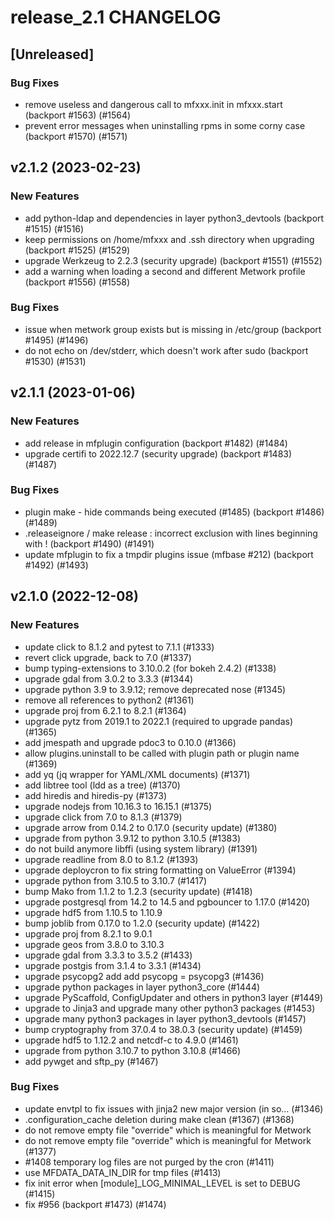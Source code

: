 # release_2.1 CHANGELOG

## [Unreleased]

### Bug Fixes

- remove useless and dangerous call to mfxxx.init in mfxxx.start (backport #1563) (#1564)
- prevent error messages when uninstalling rpms in some corny case (backport #1570) (#1571)

## v2.1.2 (2023-02-23)

### New Features

- add python-ldap and dependencies in layer python3_devtools (backport #1515) (#1516)
- keep permissions on /home/mfxxx and .ssh directory when upgrading (backport #1525) (#1529)
- upgrade Werkzeug to 2.2.3 (security upgrade) (backport #1551) (#1552)
- add a warning when loading a second and different Metwork profile (backport #1556) (#1558)

### Bug Fixes

- issue when metwork group exists but is missing in /etc/group (backport #1495) (#1496)
- do not echo on /dev/stderr, which doesn't work after sudo (backport #1530) (#1531)

## v2.1.1 (2023-01-06)

### New Features

- add release in mfplugin configuration (backport #1482) (#1484)
- upgrade certifi to 2022.12.7 (security upgrade) (backport #1483) (#1487)

### Bug Fixes

- plugin make - hide commands being executed (#1485) (backport #1486) (#1489)
- .releaseignore / make release : incorrect exclusion with lines beginning with ! (backport #1490) (#1491)
- update mfplugin to fix a tmpdir plugins issue (mfbase #212)  (backport #1492) (#1493)

## v2.1.0 (2022-12-08)

### New Features

- update click to 8.1.2 and pytest to 7.1.1 (#1333)
- revert click upgrade, back to 7.0 (#1337)
- bump typing-extensions to 3.10.0.2 (for bokeh 2.4.2) (#1338)
- upgrade gdal from 3.0.2 to 3.3.3 (#1344)
- upgrade python 3.9 to 3.9.12; remove deprecated nose (#1345)
- remove all references to python2 (#1361)
- upgrade proj from 6.2.1 to 8.2.1 (#1364)
- upgrade pytz from 2019.1 to 2022.1 (required to upgrade pandas) (#1365)
- add jmespath and upgrade pdoc3 to 0.10.0 (#1366)
- allow plugins.uninstall to be called with plugin path or plugin name (#1369)
- add yq (jq wrapper for YAML/XML documents) (#1371)
- add libtree tool (ldd as a tree) (#1370)
- add hiredis and hiredis-py (#1373)
- upgrade nodejs from 10.16.3 to 16.15.1  (#1375)
- upgrade click from 7.0 to 8.1.3 (#1379)
- upgrade arrow from 0.14.2 to 0.17.0 (security update) (#1380)
- upgrade from python 3.9.12 to python 3.10.5 (#1383)
- do not build anymore libffi (using system library) (#1391)
- upgrade readline from 8.0 to 8.1.2 (#1393)
- upgrade deploycron to fix string formatting on ValueError (#1394)
- upgrade python from 3.10.5 to 3.10.7 (#1417)
- bump Mako from 1.1.2 to 1.2.3 (security update) (#1418)
- upgrade postgresql from 14.2 to 14.5 and pgbouncer to 1.17.0 (#1420)
- upgrade hdf5 from 1.10.5 to 1.10.9
- bump joblib from 0.17.0 to 1.2.0 (security update) (#1422)
- upgrade proj from 8.2.1 to 9.0.1
- upgrade geos from 3.8.0 to 3.10.3
- upgrade gdal from 3.3.3 to 3.5.2 (#1433)
- upgrade postgis from 3.1.4 to 3.3.1 (#1434)
- upgrade psycopg2 add add psycopg = psycopg3 (#1436)
- upgrade python packages in layer python3_core (#1444)
- upgrade PyScaffold, ConfigUpdater and others in python3 layer (#1449)
- upgrade to Jinja3 and upgrade many other python3 packages (#1453)
- upgrade many python3 packages in layer python3_devtools (#1457)
- bump cryptography from 37.0.4 to 38.0.3 (security update) (#1459)
- upgrade hdf5 to 1.12.2 and netcdf-c to 4.9.0 (#1461)
- upgrade from python 3.10.7 to python 3.10.8 (#1466)
- add pywget and sftp_py (#1467)

### Bug Fixes

- update envtpl to fix issues with jinja2 new major version (in so… (#1346)
- .configuration_cache deletion during make clean (#1367) (#1368)
- do not remove empty file "override" which is meaningful for Metwork
- do not remove empty file "override" which is meaningful for Metwork (#1377)
- #1408 temporary log files are not purged by the cron (#1411)
- use MFDATA_DATA_IN_DIR for tmp files (#1413)
- fix init error when [module]_LOG_MINIMAL_LEVEL is set to DEBUG (#1415)
- fix #956 (backport #1473) (#1474)


